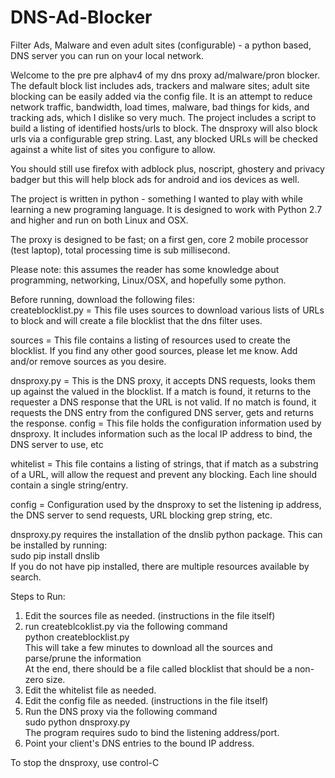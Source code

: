 # DNS-Ad-Blocker
Filter Ads, Malware and even adult sites (configurable) - a python based, DNS server you can run on your local network.

Welcome to the pre pre alphav4 of my dns proxy ad/malware/pron blocker.
The default block list includes ads, trackers and malware sites; adult site
blocking can be easily added via the config file.
It is an attempt to reduce network traffic, bandwidth, load times, malware, 
bad things for kids, and tracking ads, which I dislike so very much.
The project includes a script to build a listing of identified hosts/urls to block. 
The dnsproxy will also block urls via a configurable grep string.
Last, any blocked URLs will be checked against a white list of sites you configure to allow. 

You should still use firefox with adblock plus, noscript, ghostery and privacy badger
but this will help block ads for android and ios devices as well. 

The project is written in python - something I wanted to play with while learning
a new programing language. It is designed to work with Python 2.7 and higher and
run on both Linux and OSX.

The proxy is designed to be fast; on a first gen, core 2 mobile processor (test laptop), 
total processing time is sub millisecond.

Please note: this assumes the reader has some knowledge about programming, networking,
Linux/OSX, and hopefully some python. 

Before running, download the following files:  
createblocklist.py = This file uses sources to download various lists of URLs
to block and will create a file blocklist that the dns filter uses.

sources = This file contains a listing of resources used to create the blocklist.
If you find any other good sources, please let me know. Add and/or remove sources
as you desire. 

dnsproxy.py = This is the DNS proxy, it accepts DNS requests, looks them up against
the valued in the blocklist. If a match is found, it returns to the requester
a DNS response that the URL is not valid. If no match is found, it requests
the DNS entry from the configured DNS server, gets and returns the response. 
config = This file holds the configuration information used by dnsproxy. It includes
information such as the local IP address to bind, the DNS server to use, etc
 
whitelist = This file contains a listing of strings, that if match as a substring of 
a URL, will allow the request and prevent any blocking. Each line should
contain a single string/entry.

config = Configuration used by the dnsproxy to set the listening ip address, the DNS server
to send requests, URL blocking grep string, etc.

dnsproxy.py requires the installation of the dnslib python package. This can be installed
by running:  
sudo pip install dnslib  
If you do not have pip installed, there are multiple resources available by search.

Steps to Run:  
1. Edit the sources file as needed.  (instructions in the file itself)  
2. run createblcoklist.py via the following command  
python createblocklist.py  
This will take a few minutes to download all the sources and parse/prune the information  
At the end, there should be a file called blocklist that should be a non-zero size.   
3. Edit the whitelist file as needed.  
4. Edit the config file as needed. (instructions in the file itself)  
5. Run the DNS proxy via the following command  
sudo python dnsproxy.py  
The program requires sudo to bind the listening address/port.  
6. Point your client's DNS entries to the bound IP address.  

To stop the dnsproxy, use control-C  
